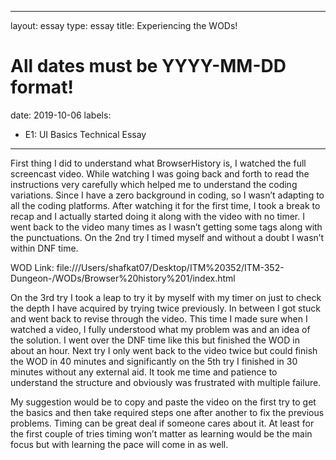 ---
layout: essay
type: essay
title: Experiencing the WODs!
# All dates must be YYYY-MM-DD format!
date: 2019-10-06
labels:
  - E1: UI Basics Technical Essay
  ---
  
First thing I did to understand what BrowserHistory is, I watched the full screencast video. While watching I was going back and forth to read the instructions very carefully which helped me to understand the coding variations. Since I have a zero background in coding, so I wasn’t adapting to all the coding platforms. After watching it for the first time, I took a break to recap and I actually started doing it along with the video with no timer. I went back to the video many times as I wasn’t getting some tags along with the punctuations. On the 2nd try I timed myself and without a doubt I wasn’t within DNF time. 

WOD Link: file:///Users/shafkat07/Desktop/ITM%20352/ITM-352-Dungeon-/WODs/Browser%20history%201/index.html

On the 3rd try I took a leap to try it by myself with my timer on just to check the depth I have acquired by trying twice previously. In between I got stuck and went back to revise through the video. This time I made sure when I watched a video, I fully understood what my problem was and an idea of the solution. I went over the DNF time like this but finished the WOD in about an hour. Next try I only went back to the video twice but could finish the WOD in 40 minutes and significantly on the 5th try I finished in 30 minutes without any external aid. It took me time and patience to understand the structure and obviously was frustrated with multiple failure. 

My suggestion would be to copy and paste the video on the first try to get the basics and then take required steps one after another to fix the previous problems. Timing can be great deal if someone cares about it. At least for the first couple of tries timing won’t matter as learning would be the main focus but with learning the pace will come in as well. 

 
